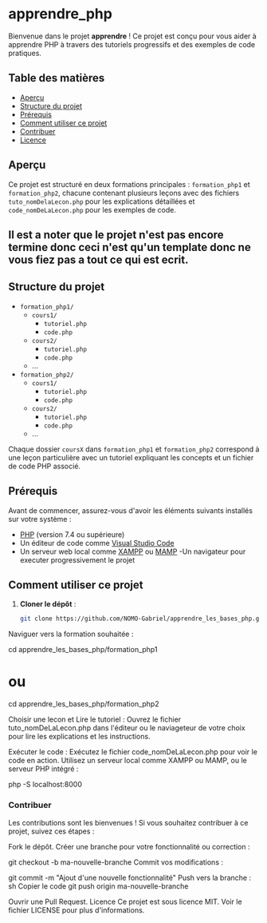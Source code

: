 
# apprendre_php 

Bienvenue dans le projet **apprendre** ! Ce projet est conçu pour vous aider à apprendre PHP à travers des tutoriels progressifs et des exemples de code pratiques.

## Table des matières

- [Aperçu](#aperçu)
- [Structure du projet](#structure-du-projet)
- [Prérequis](#prérequis)
- [Comment utiliser ce projet](#comment-utiliser-ce-projet)
- [Contribuer](#contribuer)
- [Licence](#licence)

## Aperçu

Ce projet est structuré en deux formations principales : `formation_php1` et `formation_php2`, chacune contenant plusieurs leçons avec des fichiers `tuto_nomDelaLecon.php` pour les explications détaillées et `code_nomDeLaLecon.php` pour les exemples de code.

## Il est a noter que le projet n'est pas encore termine donc ceci n'est qu'un template donc ne vous fiez pas a tout ce qui est ecrit.

## Structure du projet

- `formation_php1/`
  - `cours1/`
    - `tutoriel.php`
    - `code.php`
  - `cours2/`
    - `tutoriel.php`
    - `code.php`
  - ...
- `formation_php2/`
  - `cours1/`
    - `tutoriel.php`
    - `code.php`
  - `cours2/`
    - `tutoriel.php`
    - `code.php`
  - ...

Chaque dossier `coursX` dans `formation_php1` et `formation_php2` correspond à une leçon particulière avec un tutoriel expliquant les concepts et un fichier de code PHP associé.

## Prérequis

Avant de commencer, assurez-vous d'avoir les éléments suivants installés sur votre système :

- [PHP](https://www.php.net/downloads) (version 7.4 ou supérieure)
- Un éditeur de code comme [Visual Studio Code](https://code.visualstudio.com/)
- Un serveur web local comme [XAMPP](https://www.apachefriends.org/index.html) ou [MAMP](https://www.mamp.info/en/)
-Un navigateur pour executer progressivement le projet

## Comment utiliser ce projet

1. **Cloner le dépôt** :
   ```sh
   git clone https://github.com/NOMO-Gabriel/apprendre_les_bases_php.git
Naviguer vers la formation souhaitée :


cd apprendre_les_bases_php/formation_php1
# ou
cd apprendre_les_bases_php/formation_php2

Choisir une lecon et Lire le tutoriel :
Ouvrez le fichier tuto_nomDeLaLecon.php dans l'éditeur ou le naviageteur de votre choix pour lire les explications et les instructions.

Exécuter le code :
Exécutez le fichier code_nomDeLaLecon.php pour voir le code en action. Utilisez un serveur local comme XAMPP ou MAMP, ou le serveur PHP intégré :

php -S localhost:8000


### Contribuer
Les contributions sont les bienvenues ! Si vous souhaitez contribuer à ce projet, suivez ces étapes :

Fork le dépôt.
Créer une branche pour votre fonctionnalité ou correction :

git checkout -b ma-nouvelle-branche
Commit vos modifications :

git commit -m "Ajout d'une nouvelle fonctionnalité"
Push vers la branche :
sh
Copier le code
git push origin ma-nouvelle-branche

Ouvrir une Pull Request.
Licence
Ce projet est sous licence MIT. Voir le fichier LICENSE pour plus d'informations.








